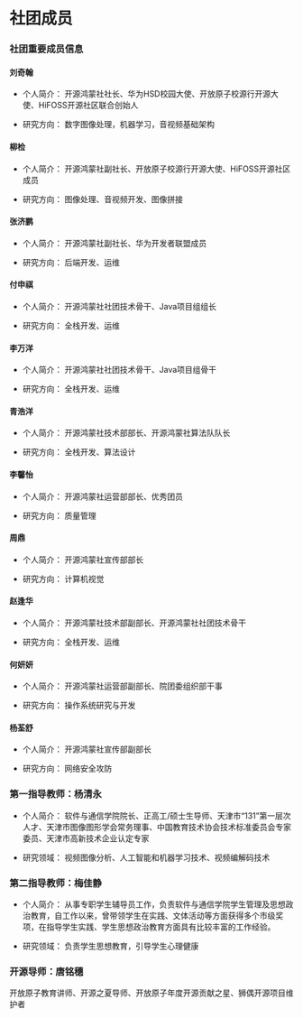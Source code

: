# 社团成员


### 社团重要成员信息

#### 刘奇翰


  * 个人简介：
    开源鸿蒙社社长、华为HSD校园大使、开放原子校源行开源大使、HiFOSS开源社区联合创始人

  * 研究方向：
    数字图像处理，机器学习，音视频基础架构
    </div>

#### 柳检


* 个人简介：
  开源鸿蒙社副社长、开放原子校源行开源大使、HiFOSS开源社区成员

* 研究方向：
  图像处理、音视频开发、图像拼接

#### 张济鹏


* 个人简介：
  开源鸿蒙社副社长、华为开发者联盟成员

* 研究方向：
  后端开发、运维

#### 付申祺


* 个人简介：
  开源鸿蒙社社团技术骨干、Java项目组组长

* 研究方向：
  全栈开发、运维

#### 李万洋


* 个人简介：
  开源鸿蒙社社团技术骨干、Java项目组骨干

* 研究方向：
  全栈开发、运维


#### 青浩洋

* 个人简介：
  开源鸿蒙社技术部部长、开源鸿蒙社算法队队长

* 研究方向：
  全栈开发、算法设计

#### 李馨怡

* 个人简介：
  开源鸿蒙社运营部部长、优秀团员

* 研究方向：
  质量管理

#### 周鼎

* 个人简介：
  开源鸿蒙社宣传部部长

* 研究方向：
  计算机视觉

#### 赵逢华

* 个人简介：
  开源鸿蒙社技术部副部长、开源鸿蒙社社团技术骨干

* 研究方向：
  全栈开发、运维

#### 何妍妍

* 个人简介：
  开源鸿蒙社运营部副部长、院团委组织部干事

* 研究方向：
  操作系统研究与开发

#### 杨荃舒

* 个人简介：
  开源鸿蒙社宣传部副部长

* 研究方向：
  网络安全攻防

### 第一指导教师：杨清永

* 个人简介：
  软件与通信学院院长、正高工/硕士生导师、天津市“131”第一层次人才、天津市图像图形学会常务理事、中国教育技术协会技术标准委员会专家委员、天津市高新技术企业认定专家

* 研究领域：
  视频图像分析、人工智能和机器学习技术、视频编解码技术

### 第二指导教师：梅佳静

* 个人简介：
  从事专职学生辅导员工作，负责软件与通信学院学生管理及思想政治教育，自工作以来，曾带领学生在实践、文体活动等方面获得多个市级奖项，在指导学生实践、学生思想政治教育方面具有比较丰富的工作经验。

* 研究领域：
  负责学生思想教育，引导学生心理健康

### 开源导师：唐铭穗

开放原子教育讲师、开源之夏导师、开放原子年度开源贡献之星、狮偶开源项目维护者

<!-- #### 2.彭宇立

 <!-- <img src="../public/members/pengyuli.jpg" width="200" height="400" /> -->

<!-- * 个人简介：
  开源鸿蒙社副社长、互联网+国赛团队成员

* 研究方向：
  外贸金融 -->

<!-- #### 4.李彤彤 -->

 <!-- <img src="../public/members/litongtong.jpg" width="200" height="400" /> -->

<!-- * 个人简介：
  开源鸿蒙宣传部部长、华为开发者联盟成员

* 研究方向：
  工艺美术、艺术设计 -->